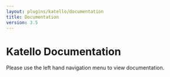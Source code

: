 ```yaml
---
layout: plugins/katello/documentation
title: Documentation
version: 3.5
---
```


# Katello Documentation

Please use the left hand navigation menu to view documentation.

